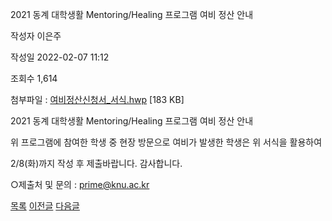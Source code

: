 



2021 동계 대학생활 Mentoring/Healing 프로그램 여비 정산 안내





작성자
이은주


작성일
2022-02-07 11:12


조회수
1,614


첨부파일 : [여비정산신청서\_서식.hwp](https://computer.knu.ac.kr/pack/bbs/down.php?f_name=QEdUVllEWVZcVXFPdBAUbktTVQ==&o_name=여비정산신청서_서식.hwp&tbl=Site_BBS_25) [183 KB]


﻿﻿﻿2021 동계 대학생활 Mentoring/Healing 프로그램 여비 정산 안내

  


위 프로그램에 참여한 학생 중 현장 방문으로 여비가 발생한 학생은 위 서식을 활용하여 

2/8(화)까지 작성 후 제출바랍니다. 감사합니다.

  


○제출처 및 문의 : prime@knu.ac.kr 

  
  








[목록](https://computer.knu.ac.kr/06_sub/02_sub.html?key=&keyfield=&category=&page=1&bbs_code=Site_BBS_25)
[이전글](https://computer.knu.ac.kr/06_sub/02_sub.html?bbs_cmd=view&page=1&key=&keyfield=&category=&no=3693&bbs_code=Site_BBS_25)
[다음글](https://computer.knu.ac.kr/06_sub/02_sub.html?bbs_cmd=view&page=1&key=&keyfield=&category=&no=3695&bbs_code=Site_BBS_25)




